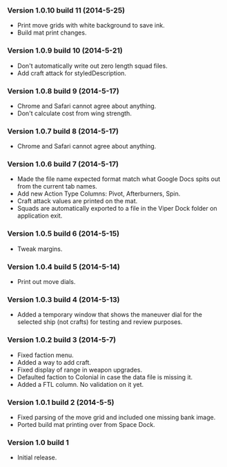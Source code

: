 ### Version 1.0.10 build 11 (2014-5-25)

* Print move grids with white background to save ink.
* Build mat print changes.

### Version 1.0.9 build 10 (2014-5-21)

* Don't automatically write out zero length squad files.
* Add craft attack for styledDescription.

### Version 1.0.8 build 9 (2014-5-17)

* Chrome and Safari cannot agree about anything.
* Don't calculate cost from wing strength.

### Version 1.0.7 build 8 (2014-5-17)

* Chrome and Safari cannot agree about anything.

### Version 1.0.6 build 7 (2014-5-17)

* Made the file name expected format match what Google Docs spits out from the current tab names.
* Add new Action Type Columns: Pivot, Afterburners, Spin.
* Craft attack values are printed on the mat.
* Squads are automatically exported to a file in the Viper Dock folder on application exit.

### Version 1.0.5 build 6 (2014-5-15)

* Tweak margins.

### Version 1.0.4 build 5 (2014-5-14)

* Print out move dials.

### Version 1.0.3 build 4 (2014-5-13)

* Added a temporary window that shows the maneuver dial for the selected ship (not crafts) for testing and review purposes.

### Version 1.0.2 build 3 (2014-5-7)

* Fixed faction menu.
* Added a way to add craft.
* Fixed display of range in weapon upgrades.
* Defaulted faction to Colonial in case the data file is missing it.
* Added a FTL column. No validation on it yet.

### Version 1.0.1 build 2 (2014-5-5)

* Fixed parsing of the move grid and included one missing bank image.
* Ported build mat printing over from Space Dock.

### Version 1.0 build 1

* Initial release.
